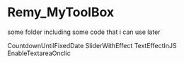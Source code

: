 # Remy_MyToolBox
some folder including some code that i can use later

CountdownUntilFixedDate
SliderWithEffect
TextEffectInJS
EnableTextareaOnclic